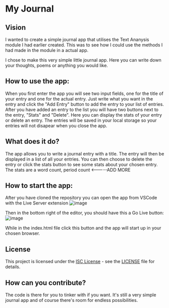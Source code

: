


# My  Journal 

## **Vision**
I wanted to create a simple journal app that utilises the Text Ananysis module I had earlier created. This was to see how I could use the methods I had made in the module in a actual app. 

I chose to make this very simple little journal app. Here you can write down your thoughts, poems or anything you would like. 

## How to use the app:
When you first enter the app you will see two input fields, one for the title of your entry and one for the actual entry. Just write what you want in the entry and click the "Add Entry" button to add the entry to your list of entries. 
After you have added an entry to the list you will have two buttons next to the entry, "Stats" and "Delete". Here you can display the stats of your entry or delete an entry. 
The entries will be saved in your local storage so your entries will not disapear when you close the app. 

## What does it do?
The app allows you to write a journal entry with a title. The entry will then be displayed in a list of all your entries. 
You can then choose to delete the entry or click the stats button to see some stats about your chosen entry. The stats are a word count, period count <-----ADD MORE



## **How to start the app:**
After you have cloned the repository you can open the app from VSCode with the Live Server extension
![image](https://github.com/CEskilsson/Laboration-2/assets/112517081/e15126b0-4124-43a8-a600-334df7a35631)

Then in the bottom right of the editor, you should have this a Go Live button:
![image](https://github.com/CEskilsson/Laboration-2/assets/112517081/17c696e3-4ada-4eb5-a230-6995fdbfe71c)

While in the index.html file click this button and the app will start up in your chosen browser.

## License

This project is licensed under the [ISC License](https://opensource.org/licenses/ISC) - see the [LICENSE](LICENSE) file for details.

## How can you contribute?
The code is there for you to tinker with if you want. It's still a very simple journal app and of course there's room for endless possibilities. 


